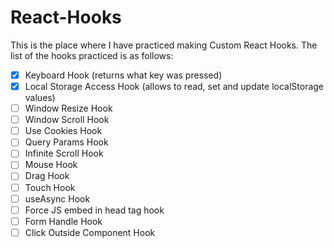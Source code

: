 # React-Hooks

This is the place where I have practiced making Custom React Hooks.
The list of the hooks practiced is as follows:
  - [x] Keyboard Hook (returns what key was pressed)
  - [x] Local Storage Access Hook (allows to read, set and update localStorage values)
  - [ ] Window Resize Hook
  - [ ] Window Scroll Hook
  - [ ] Use Cookies Hook
  - [ ] Query Params Hook
  - [ ] Infinite Scroll Hook
  - [ ] Mouse Hook
  - [ ] Drag Hook
  - [ ] Touch Hook
  - [ ] useAsync Hook
  - [ ] Force JS embed in head tag hook
  - [ ] Form Handle Hook
  - [ ] Click Outside Component Hook